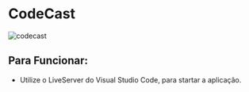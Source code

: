 # CodeCast

![codecast](https://user-images.githubusercontent.com/51726945/66777149-93988300-ee9e-11e9-9b50-9ef81369f790.png)


## Para Funcionar: 
 - Utilize o LiveServer do Visual Studio Code, para startar a aplicação.

